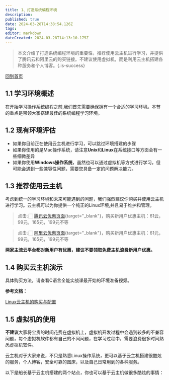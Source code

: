 ```yaml
---
title: 1、打造系统编程环境
description: 
published: true
date: 2024-03-28T14:38:54.126Z
tags: 
editor: markdown
dateCreated: 2024-03-28T14:13:10.175Z
---
```


> 本文介绍了打造系统编程环境的重要性，推荐使用云主机进行学习，并提供了腾讯云和阿里云的购买链接。不建议使用虚拟机，而是利用云主机搭建各种服务和个人博客。{.is-success}

[回到首页](/home)

## 1.1 学习环境概述

在开始学习操作系统编程之前,我们首先需要确保拥有一个合适的学习环境。本节的重点是带领大家搭建最佳的系统编程学习环境。

## 1.2 现有环境评估

- 如果你目前正在使用云主机进行学习，可以跳过环境搭建的步骤
- 如果你使用的是Mac操作系统，请注意**Unix**和**Linux**在系统接口等方面会有一些细微差异
- 如果你使用**Windows操作系统**，虽然也可以通过虚拟机等方式进行学习，但可能会遇到一些兼容性问题，需要您具备一定的问题解决能力。

## 1.3 推荐使用云主机

考虑到统一的学习环境和未来可能遇到的问题，我们强烈建议你购买并使用云主机进行学习。云主机可以为你提供一个纯正的Linux环境,并且易于维护和管理。

> 点击👆🏻 [腾讯云优惠页面](https://curl.qcloud.com/nEpnHWTj){target="_blank"}，购买新用户优惠主机：61云，99元，165元，199元不等
> 

> 点击👆🏻 [阿里云优惠页面](https://www.aliyun.com/daily-act/ecs/activity_selection?userCode=qiird2gj){target="_blank"}，购买新用户优惠主机：61元，99元，165元，199元不等
> 

**两家主流云平台都对新用户有优惠，建议不要领取免费主机浪费新用户优惠。**

## 1.4 购买云主机演示

具体购买方法，请查看C语言全能实战课最开始的环境准备视频。

**参考文档：**

[Linux云主机的购买与配置](/courses_resource/cloud_usage/home)

## 1.5 虚拟机的使用

**不建议**大家将宝贵的时间花费在虚拟机上，虚拟机开发过程中会遇到较多的不兼容问题，每个虚拟机软件都有自己的不同问题，在学习过程中，需要浪费很多时间熟悉虚拟机软件。

云主机对于大家来说，不只是熟悉Linux操作系统，更可以基于云主机搭建很酷炫的服务，个人博客，安全可靠的图床，以及自己日常用到的各种服务。

以下是船长基于云主机搭建的两个站点，你也可以基于云主机做很多酷炫的事情：

